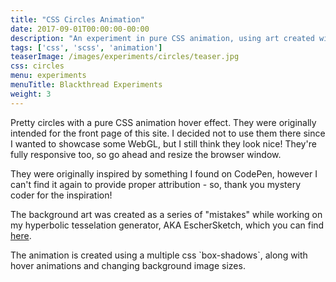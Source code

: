 ```yaml
---
title: "CSS Circles Animation"
date: 2017-09-01T00:00:00-00:00
description: "An experiment in pure CSS animation, using art created with the EscherSketch hyperbolic art generator."
tags: ['css', 'scss', 'animation']
teaserImage: /images/experiments/circles/teaser.jpg
css: circles
menu: experiments
menuTitle: Blackthread Experiments
weight: 3
---
```


<p>
    Pretty circles with a pure CSS animation hover effect.
    They were originally intended for the front page of this site.
    I decided not to use them there since I wanted to showcase some WebGL, but I still think they look nice!
    They're fully responsive too, so go ahead and resize the browser window.
</p>

<p>
  They were originally inspired by something I found on CodePen, however I can't find
  it again to provide proper attribution - so, thank you mystery coder for the inspiration!
</p>

<p>
  The background art was created as a series of "mistakes" while working on my hyperbolic tesselation generator,
  AKA EscherSketch, which you can find <a href="/experiments/eschersketch/">here</a>.
</p>

<p>
  The animation is created using a multiple css `box-shadows`, along with hover animations
  and changing background image sizes.
</p>

<div id="circles">

  <div id="circle-1" class="circle"></div>

  <div id="circle-2" class="circle"></div>

  <div id="circle-3" class="circle"></div>

  <div id="circle-4" class="circle"></div>

</div>
